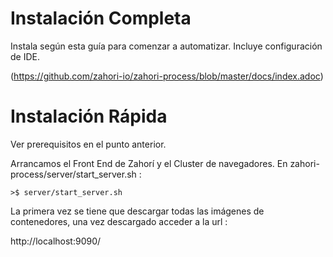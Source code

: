 # Instalación Completa

Instala según esta guía para comenzar a automatizar. Incluye configuración de IDE.

(https://github.com/zahori-io/zahori-process/blob/master/docs/index.adoc)

# Instalación Rápida

Ver prerequisitos en el punto anterior.

Arrancamos el Front End de Zahorí y el Cluster de navegadores. En zahori-process/server/start_server.sh :

    >$ server/start_server.sh

La primera vez se tiene que descargar todas las imágenes de contenedores, una vez descargado acceder a la url :

http://localhost:9090/

